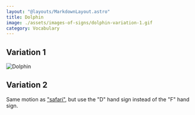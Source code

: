 ```yaml
---
layout: "@layouts/MarkdownLayout.astro"
title: Dolphin
image: ./assets/images-of-signs/dolphin-variation-1.gif
category: Vocabulary
---
```


## Variation 1

![Dolphin](@signs/dolphin-variation-1.gif)

## Variation 2

Same motion as ["safari"](./safari),
but use the "D" hand sign instead of the "F" hand sign.
